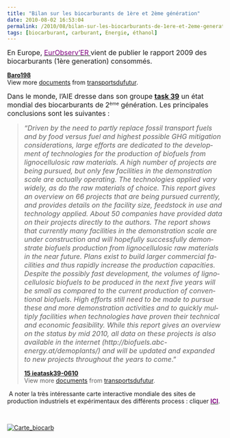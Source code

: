 ```yaml
---
title: "Bilan sur les biocarburants de 1ère et 2ème génération"
date: 2010-08-02 16:53:04
permalink: /2010/08/bilan-sur-les-biocarburants-de-1ere-et-2eme-generation.html
tags: [biocarburant, carburant, Energie, éthanol]
---
```


<p class="MsoNormal"><span><font size="3">En Europe, </font><a href="http://www.eurobserv-er.org/downloads.asp"><font color="#800080" size="3">EurObserv’ER </font></a><font size="3">vient de publier le rapport 2009 des biocarburants (1ère generation) consommés.</font></span></p> <div id="__ss_4888449"><strong><a href="http://www.slideshare.net/transportsdufutur/baro198" title="Baro198">Baro198</a></strong>   <div>View more <a href="http://www.slideshare.net/">documents</a> from <a href="http://www.slideshare.net/transportsdufutur">transportsdufutur</a>.</div></div> <p class="MsoNormal"><span><font size="3">Dans le monde, l’AIE dresse dans son groupe <strong><a href="http://www.task39.org/" target="_blank">task 39</a></strong> un état mondial des biocarburants de 2</font><font size="2"><sup>ème</sup></font><font size="3"> génération. Les principales conclusions sont les suivantes :</font></span></p> <p class="MsoNormal"><span> </span></p>  <!--more-->  <blockquote> <p class="MsoNormal"><font size="3"><em><span lang="EN-GB">“Driven by the need to partly replace fossil transport fuels and by food versus fuel and highest possible GHG mitigation considerations, large efforts are dedicated to the development of technologies for the production of biofuels from lignocellulosic raw materials. A high number of projects are being pursued, but only few facilities in the demonstration scale are actually operating. The technologies applied vary widely, as do the raw materials of choice. This report gives an overview on 66 projects that are being pursued currently, and provides details on the facility size, feedstock in use and technology applied. About 50 companies have provided data on their projects directly to the authors. The report shows that currently many facilities in the demonstration scale are under construction and will hopefully successfully demonstrate biofuels production from lignocellulosic raw materials in the near future. Plans exist to build larger commercial facilities and thus rapidly increase the production capacities. Despite the possibly fast development, the volumes of lignocellulosic biofuels to be produced in the next five years will be small as compared to the current production of conventional biofuels. High efforts still need to be made to pursue these and more demonstration activities and to quickly multiply facilities when technologies have proven their technical and economic feasibility. While this report gives an overview on the status by mid 2010, all data on these projects is also available in the internet (</span></em><em><span lang="EN-GB">http://biofuels.abc-energy.at/demoplants/</span></em><em><span lang="EN-GB">) and will be updated and expanded to new projects throughout the years to come</span></em><span lang="EN-GB">.”</span></font></p> <div id="__ss_4888446"><strong><a href="http://www.slideshare.net/transportsdufutur/15-ieatask390610" title="15 ieatask39-0610">15 ieatask39-0610</a></strong>   <div>View more <a href="http://www.slideshare.net/">documents</a> from <a href="http://www.slideshare.net/transportsdufutur">transportsdufutur</a>.</div></div></blockquote> <p class="MsoNormal"> <span>A noter la très intéressante carte interactive mondiale des sites de production industriels et expérimentaux des différents process : cliquer <strong><a href="http://biofuels.abc-energy.at/demoplants/projects/mapindex"><font color="#800080">ICI</font></a></strong>.</span></p> <p class="MsoNormal"><span></span> </p> <p class="MsoNormal"><span><a href="https://gabrielplassat.github.io/transportsdufutur/wp-content/uploads/sites/6/old/6a0120a66d2ad4970b0133f2cc691b970b-pi.jpg" rel="lightbox"><img alt="Carte_biocarb" border="0" class="asset asset-image at-xid-6a0120a66d2ad4970b0133f2cc691b970b " src="/wp-content/uploads/sites/6/old/6a0120a66d2ad4970b0133f2cc691b970b-500pi.jpg" title="Carte_biocarb" /></a> <br /> </span></p>
